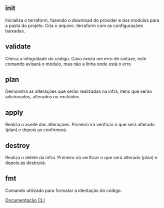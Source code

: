 ## init
Inicializa o terraform, fazendo o download do provider e dos modulos para a pasta do projeto. Cria o arquivo .terraform com as configurações baixadas.

## validate
Checa a integridade do código. Caso exista um erro de sintaxe, este comando avisará o módulo, mas não a linha onde está o erro

## plan
Demonstra as alterações que serão realizadas na infra, itens que serão adicionados, alterados ou excluidos.

## apply
Realiza o aceite das alterações. Primeiro irá verificar o que será alterado (plan) e depois as confirmará.

## destroy
Realiza o delete da infra. Primeiro irá verificar o que será alterado (plan) e depois as destruirá.

## fmt
Comando utilizado para formatar a identação do código.

[Documentação CLI](https://www.terraform.io/cli)